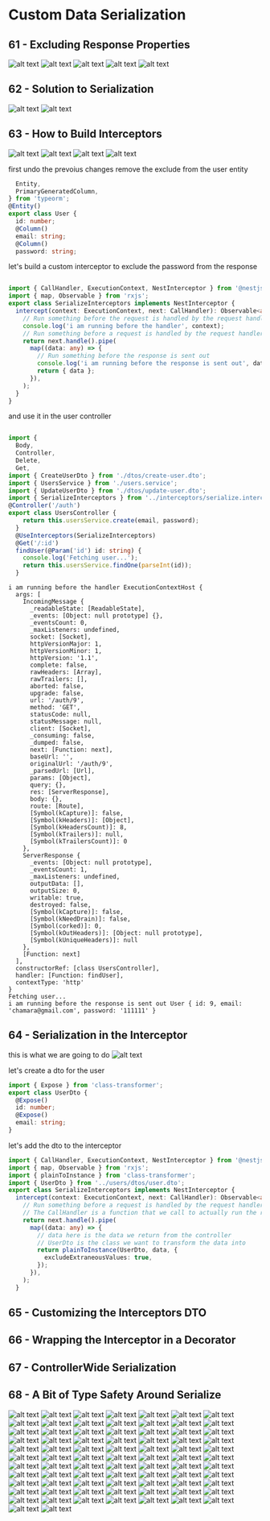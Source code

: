 # Custom Data Serialization
## 61 - Excluding Response Properties 
![alt text](./Assets/images/set-02/10.png)
![alt text](./Assets/images/set-02/11.png)
![alt text](./Assets/images/set-02/12.png)
![alt text](./Assets/images/set-02/13.png)
![alt text](./Assets/images/set-02/14.png)

## 62 - Solution to Serialization
![alt text](./Assets/images/set-02/15.png)
![alt text](./Assets/images/set-02/16.png)
## 63 - How to Build Interceptors
![alt text](./Assets/images/set-02/17.png)
![alt text](./Assets/images/set-02/18.png)
![alt text](./Assets/images/set-02/19.png)
![alt text](./Assets/images/set-02/20.png)

first undo the prevoius changes remove the exclude from the user entity
```ts
  Entity,
  PrimaryGeneratedColumn,
} from 'typeorm';
@Entity()
export class User {
  id: number;
  @Column()
  email: string;
  @Column()
  password: string;
```

let's build a custom interceptor to exclude the password from the response
```ts

import { CallHandler, ExecutionContext, NestInterceptor } from '@nestjs/common';
import { map, Observable } from 'rxjs';
export class SerializeInterceptors implements NestInterceptor {
  intercept(context: ExecutionContext, next: CallHandler): Observable<any> {
    // Run something before the request is handled by the request handler
    console.log('i am running before the handler', context);
    // Run something before a request is handled by the request handler
    return next.handle().pipe(
      map((data: any) => {
        // Run something before the response is sent out
        console.log('i am running before the response is sent out', data);
        return { data };
      }),
    );
  }
}
```
and use it in the user controller
```ts

import {
  Body,
  Controller,
  Delete,
  Get,
import { CreateUserDto } from './dtos/create-user.dto';
import { UsersService } from './users.service';
import { UpdateUserDto } from './dtos/update-user.dto';
import { SerializeInterceptors } from '../interceptors/serialize.interceptors';
@Controller('/auth')
export class UsersController {
    return this.usersService.create(email, password);
  }
  @UseInterceptors(SerializeInterceptors)
  @Get('/:id')
  findUser(@Param('id') id: string) {
    console.log('Fetching user...');
    return this.usersService.findOne(parseInt(id));
  }
```
```text
i am running before the handler ExecutionContextHost {
  args: [
    IncomingMessage {
      _readableState: [ReadableState],
      _events: [Object: null prototype] {},
      _eventsCount: 0,
      _maxListeners: undefined,
      socket: [Socket],
      httpVersionMajor: 1,
      httpVersionMinor: 1,
      httpVersion: '1.1',
      complete: false,
      rawHeaders: [Array],
      rawTrailers: [],
      aborted: false,
      upgrade: false,
      url: '/auth/9',
      method: 'GET',
      statusCode: null,
      statusMessage: null,
      client: [Socket],
      _consuming: false,
      _dumped: false,
      next: [Function: next],
      baseUrl: '',
      originalUrl: '/auth/9',
      _parsedUrl: [Url],
      params: [Object],
      query: {},
      res: [ServerResponse],
      body: {},
      route: [Route],
      [Symbol(kCapture)]: false,
      [Symbol(kHeaders)]: [Object],
      [Symbol(kHeadersCount)]: 8,
      [Symbol(kTrailers)]: null,
      [Symbol(kTrailersCount)]: 0
    },
    ServerResponse {
      _events: [Object: null prototype],
      _eventsCount: 1,
      _maxListeners: undefined,
      outputData: [],
      outputSize: 0,
      writable: true,
      destroyed: false,
      [Symbol(kCapture)]: false,
      [Symbol(kNeedDrain)]: false,
      [Symbol(corked)]: 0,
      [Symbol(kOutHeaders)]: [Object: null prototype],
      [Symbol(kUniqueHeaders)]: null
    },
    [Function: next]
  ],
  constructorRef: [class UsersController],
  handler: [Function: findUser],
  contextType: 'http'
}
Fetching user...
i am running before the response is sent out User { id: 9, email: 'chamara@gmail.com', password: '111111' }

```
## 64 - Serialization in the Interceptor
this is what we are going to do
![alt text](./Assets/images/set-02/21.png)

let's create a dto for the user
```ts
import { Expose } from 'class-transformer';
export class UserDto {
  @Expose()
  id: number;
  @Expose()
  email: string;
}
```

let's add the dto to the interceptor
```ts
import { CallHandler, ExecutionContext, NestInterceptor } from '@nestjs/common';
import { map, Observable } from 'rxjs';
import { plainToInstance } from 'class-transformer';
import { UserDto } from '../users/dtos/user.dto';
export class SerializeInterceptors implements NestInterceptor {
  intercept(context: ExecutionContext, next: CallHandler): Observable<any> {
    // Run something before a request is handled by the request handler
    // The CallHandler is a function that we call to actually run the request handler
    return next.handle().pipe(
      map((data: any) => {
        // data here is the data we return from the controller
        // UserDto is the class we want to transform the data into
        return plainToInstance(UserDto, data, {
          excludeExtraneousValues: true,
        });
      }),
    );
  }
```

## 65 - Customizing the Interceptors DTO
## 66 - Wrapping the Interceptor in a Decorator
## 67 - ControllerWide Serialization
## 68 - A Bit of Type Safety Around Serialize






![alt text](./Assets/images/set-02/22.png)
![alt text](./Assets/images/set-02/23.png)
![alt text](./Assets/images/set-02/24.png)
![alt text](./Assets/images/set-02/25.png)
![alt text](./Assets/images/set-02/26.png)
![alt text](./Assets/images/set-02/27.png)
![alt text](./Assets/images/set-02/28.png)
![alt text](./Assets/images/set-02/29.png)
![alt text](./Assets/images/set-02/30.png)
![alt text](./Assets/images/set-02/31.png)
![alt text](./Assets/images/set-02/32.png)
![alt text](./Assets/images/set-02/33.png)
![alt text](./Assets/images/set-02/34.png)
![alt text](./Assets/images/set-02/35.png)
![alt text](./Assets/images/set-02/36.png)
![alt text](./Assets/images/set-02/37.png)
![alt text](./Assets/images/set-02/38.png)
![alt text](./Assets/images/set-02/39.png)
![alt text](./Assets/images/set-02/40.png)
![alt text](./Assets/images/set-02/41.png)
![alt text](./Assets/images/set-02/42.png)
![alt text](./Assets/images/set-02/43.png)
![alt text](./Assets/images/set-02/44.png)
![alt text](./Assets/images/set-02/45.png)
![alt text](./Assets/images/set-02/46.png)
![alt text](./Assets/images/set-02/47.png)
![alt text](./Assets/images/set-02/48.png)
![alt text](./Assets/images/set-02/49.png)
![alt text](./Assets/images/set-02/50.png)
![alt text](./Assets/images/set-02/51.png)
![alt text](./Assets/images/set-02/52.png)
![alt text](./Assets/images/set-02/53.png)
![alt text](./Assets/images/set-02/54.png)
![alt text](./Assets/images/set-02/55.png)
![alt text](./Assets/images/set-02/56.png)
![alt text](./Assets/images/set-02/57.png)
![alt text](./Assets/images/set-02/58.png)
![alt text](./Assets/images/set-02/59.png)
![alt text](./Assets/images/set-02/60.png)
![alt text](./Assets/images/set-02/61.png)
![alt text](./Assets/images/set-02/62.png)
![alt text](./Assets/images/set-02/63.png)
![alt text](./Assets/images/set-02/64.png)
![alt text](./Assets/images/set-02/65.png)
![alt text](./Assets/images/set-02/66.png)
![alt text](./Assets/images/set-02/67.png)
![alt text](./Assets/images/set-02/68.png)
![alt text](./Assets/images/set-02/69.png)
![alt text](./Assets/images/set-02/70.png)
![alt text](./Assets/images/set-02/71.png)
![alt text](./Assets/images/set-02/72.png)
![alt text](./Assets/images/set-02/73.png)
![alt text](./Assets/images/set-02/74.png)
![alt text](./Assets/images/set-02/75.png)
![alt text](./Assets/images/set-02/76.png)
![alt text](./Assets/images/set-02/77.png)
![alt text](./Assets/images/set-02/78.png)
![alt text](./Assets/images/set-02/79.png)
![alt text](./Assets/images/set-02/80.png)
![alt text](./Assets/images/set-02/81.png)
![alt text](./Assets/images/set-02/82.png)
![alt text](./Assets/images/set-02/83.png)
![alt text](./Assets/images/set-02/84.png)
![alt text](./Assets/images/set-02/85.png)
![alt text](./Assets/images/set-02/86.png)
![alt text](./Assets/images/set-02/87.png)
![alt text](./Assets/images/set-02/88.png)
![alt text](./Assets/images/set-02/89.png)
![alt text](./Assets/images/set-02/90.png)
![alt text](./Assets/images/set-02/91.png)
![alt text](./Assets/images/set-02/92.png)
![alt text](./Assets/images/set-02/93.png)
![alt text](./Assets/images/set-02/94.png)
![alt text](./Assets/images/set-02/95.png)
![alt text](./Assets/images/set-02/96.png)
![alt text](./Assets/images/set-02/97.png)
![alt text](./Assets/images/set-02/98.png)
![alt text](./Assets/images/set-02/99.png)
![alt text](./Assets/images/set-02/100.png)